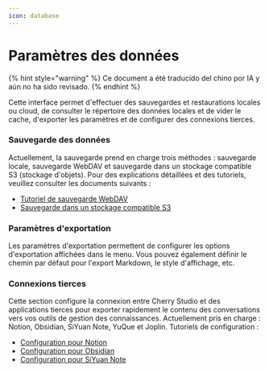 ```yaml
---
icon: database
---
```

# Paramètres des données


{% hint style="warning" %}
Ce document a été traducido del chino por IA y aún no ha sido revisado.
{% endhint %}




Cette interface permet d'effectuer des sauvegardes et restaurations locales ou cloud, de consulter le répertoire des données locales et de vider le cache, d'exporter les paramètres et de configurer des connexions tierces.

### Sauvegarde des données

Actuellement, la sauvegarde prend en charge trois méthodes : sauvegarde locale, sauvegarde WebDAV et sauvegarde dans un stockage compatible S3 (stockage d'objets). Pour des explications détaillées et des tutoriels, veuillez consulter les documents suivants :

- [Tutoriel de sauvegarde WebDAV](../../../data-settings/WebDAV.md)
- [Sauvegarde dans un stockage compatible S3](../../../data-settings/s3-compatible.md)

### Paramètres d'exportation

Les paramètres d'exportation permettent de configurer les options d'exportation affichées dans le menu. Vous pouvez également définir le chemin par défaut pour l'export Markdown, le style d'affichage, etc.

### Connexions tierces

Cette section configure la connexion entre Cherry Studio et des applications tierces pour exporter rapidement le contenu des conversations vers vos outils de gestion des connaissances. Actuellement pris en charge : Notion, Obsidian, SiYuan Note, YuQue et Joplin. Tutoriels de configuration :

- [Configuration pour Notion](../../../data-settings/notion.md)
- [Configuration pour Obsidian](../../../data-settings/obsidian.md)
- [Configuration pour SiYuan Note](../../../data-settings/siyuan.md)